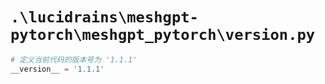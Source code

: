 # `.\lucidrains\meshgpt-pytorch\meshgpt_pytorch\version.py`

```py
# 定义当前代码的版本号为 '1.1.1'
__version__ = '1.1.1'
```